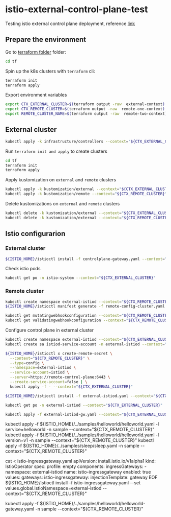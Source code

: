 # istio-external-control-plane-test

Testing istio external control plane deployment, reference [link](https://preliminary.istio.io/latest/docs/setup/install/external-controlplane/)

## Prepare the environment

Go to [terraform folder](tf) folder:
```sh
cd tf
```
Spin up the k8s clusters with `terraform` cli:
```sh
terraform init
terraform apply
```
Export environment variables
```sh
export CTX_EXTERNAL_CLUSTER=$(terraform output -raw  external-context)
export CTX_REMOTE_CLUSTER=$(terraform output -raw  remote-one-context)
export REMOTE_CLUSTER_NAME=$(terraform output -raw  remote-two-context)
```

## External cluster

```sh
kubectl apply -k infrastructure/controllers --context="${CTX_EXTERNAL_CLUSTER}"
```


















Run `terraform init and apply`  to create clusters
```sh
cd tf
terraform init
terraform apply
```

Apply kustomization on `external` and `remote` clusters
```sh
kubectl apply -k kustomization/external --context="${CTX_EXTERNAL_CLUSTER}"
kubectl apply -k kustomization/remote --context="${CTX_REMOTE_CLUSTER}"
```
Delete kustomizations on `external` and `remote` clusters
```sh
kubectl delete -k kustomization/external --context="${CTX_EXTERNAL_CLUSTER}"
kubectl delete -k kustomization/external --context="${CTX_REMOTE_CLUSTER}"
```

## Istio configurarion

### External cluster
```sh
${ISTIO_HOME}/istioctl install -f controlplane-gateway.yaml --context="${CTX_EXTERNAL_CLUSTER}"
```
Check istio pods
```sh
kubectl get po -n istio-system --context="${CTX_EXTERNAL_CLUSTER}"
```

### Remote cluster
```sh
kubectl create namespace external-istiod --context="${CTX_REMOTE_CLUSTER}"
${ISTIO_HOME}/istioctl manifest generate -f remote-config-cluster.yaml --set values.defaultRevision=default | kubectl apply --context="${CTX_REMOTE_CLUSTER}" -f -
```

```sh
kubectl get mutatingwebhookconfiguration --context="${CTX_REMOTE_CLUSTER}"
kubectl get validatingwebhookconfiguration --context="${CTX_REMOTE_CLUSTER}"
```

Configure control plane in external cluster
```sh
kubectl create namespace external-istiod --context="${CTX_EXTERNAL_CLUSTER}"
kubectl create sa istiod-service-account -n external-istiod --context="${CTX_EXTERNAL_CLUSTER}"
```

```sh
${ISTIO_HOME}/istioctl x create-remote-secret \
  --context="${CTX_REMOTE_CLUSTER}" \
  --type=config \
  --namespace=external-istiod \
  --service-account=istiod \
  --server=https://remote-control-plane:6443 \
  --create-service-account=false | \
  kubectl apply -f - --context="${CTX_EXTERNAL_CLUSTER}"
```

```sh
${ISTIO_HOME}/istioctl install -f external-istiod.yaml --context="${CTX_EXTERNAL_CLUSTER}"
```
```sh
kubectl get po -n external-istiod --context="${CTX_EXTERNAL_CLUSTER}"
```
```sh
kubectl apply -f external-istiod-gw.yaml --context="${CTX_EXTERNAL_CLUSTER}"
```

kubectl apply -f ${ISTIO_HOME}/../samples/helloworld/helloworld.yaml -l service=helloworld -n sample --context="${CTX_REMOTE_CLUSTER}"
kubectl apply -f ${ISTIO_HOME}/../samples/helloworld/helloworld.yaml -l version=v1 -n sample --context="${CTX_REMOTE_CLUSTER}"
kubectl apply -f ${ISTIO_HOME}/../samples/sleep/sleep.yaml -n sample --context="${CTX_REMOTE_CLUSTER}"




cat <<EOF > istio-ingressgateway.yaml
apiVersion: install.istio.io/v1alpha1
kind: IstioOperator
spec:
  profile: empty
  components:
    ingressGateways:
    - namespace: external-istiod
      name: istio-ingressgateway
      enabled: true
  values:
    gateways:
      istio-ingressgateway:
        injectionTemplate: gateway
EOF
${ISTIO_HOME}/istioctl install -f istio-ingressgateway.yaml --set values.global.istioNamespace=external-istiod --context="${CTX_REMOTE_CLUSTER}"



kubectl apply -f ${ISTIO_HOME}/../samples/helloworld/helloworld-gateway.yaml -n sample --context="${CTX_REMOTE_CLUSTER}"



